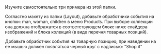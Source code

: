 Изучите самостоятельно три примера из этой папки.

Согластно макету из папки (Layout), добавьте обработчики события на кнопки: man, woman, children в меню Products. При выборе коллекции она должна отображатся в соответствующем блоке ниже слайдера изображений и блока колекций (в виде перечня товарных позиций).

Добавьте обработчик события на товарную позицию, при наведении на ее мышью должен появляться черный круг с надписью: "Shop it"
